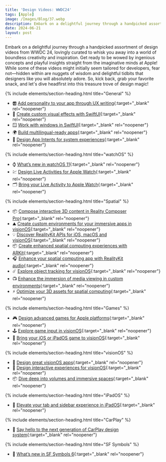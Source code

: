 ```yaml
---
title: 'Design Videos: WWDC24'
tags: [Apple]
image: /Images/Blog/37.webp
description: Embark on a delightful journey through a handpicked assortment of design videos from WWDC 24
date: 2024-06-21
layout: post
---
```


Embark on a delightful journey through a handpicked assortment of design videos from WWDC 24, lovingly curated to whisk you away into a world of boundless creativity and inspiration. Get ready to be wowed by ingenious concepts and playful insights straight from the imaginative minds at Apple! While some of these videos might initially seem tailored for developers, fear not—hidden within are nuggets of wisdom and delightful tidbits that designers like you will absolutely adore. So, kick back, grab your favorite snack, and let's dive headfirst into this treasure trove of design magic!

{% include elements/section-heading.html title="General" %}

- 🆎 [Add personality to your app through UX writing](https://developer.apple.com/videos/play/wwdc2024/10140/){:target="_blank" rel="noopener"}
- 💫 [Create custom visual effects with SwiftUI](https://developer.apple.com/videos/play/wwdc2024/10151/){:target="_blank" rel="noopener"}
- 🪟 [Work with windows in SwiftUI](https://developer.apple.com/videos/play/wwdc2024/10149/){:target="_blank" rel="noopener"}
- 🌍 [Build multilingual-ready apps](https://developer.apple.com/videos/play/wwdc2024/10185/){:target="_blank" rel="noopener"}
- 🧩 [Design App Intents for system experiences](https://developer.apple.com/videos/play/wwdc2024/10176/){:target="_blank" rel="noopener"}

{% include elements/section-heading.html title="watchOS" %}

- ⌚️ [What’s new in watchOS 11](https://developer.apple.com/videos/play/wwdc2024/10205/){:target="_blank" rel="noopener"}
- 💹 [Design Live Activities for Apple Watch](https://developer.apple.com/videos/play/wwdc2024/10098/){:target="_blank" rel="noopener"}
- 🗂️ [Bring your Live Activity to Apple Watch](https://developer.apple.com/videos/play/wwdc2024/10068/){:target="_blank" rel="noopener"}

{% include elements/section-heading.html title="Spatial" %}

- 📦 [Compose interactive 3D content in Reality Composer Pro](https://developer.apple.com/videos/play/wwdc2024/10102/){:target="_blank" rel="noopener"}
- ⛰️ [Create custom environments for your immersive apps in visionOS](https://developer.apple.com/videos/play/wwdc2024/10087/){:target="_blank" rel="noopener"}
- 💡 [Discover RealityKit APIs for iOS, macOS and visionOS](https://developer.apple.com/videos/play/wwdc2024/10103/){:target="_blank" rel="noopener"}
- 📦 [Create enhanced spatial computing experiences with ARKit](https://developer.apple.com/videos/play/wwdc2024/10100/){:target="_blank" rel="noopener"}
- 🎧 [Enhance your spatial computing app with RealityKit audio](https://developer.apple.com/videos/play/wwdc2024/111801/){:target="_blank" rel="noopener"}
- ☄️ [Explore object tracking for visionOS](https://developer.apple.com/videos/play/wwdc2024/10101/){:target="_blank" rel="noopener"}
- 📺 [Enhance the immersion of media viewing in custom environments](https://developer.apple.com/videos/play/wwdc2024/10115/){:target="_blank" rel="noopener"}
- ⚡️ [Optimize your 3D assets for spatial computing](https://developer.apple.com/videos/play/wwdc2024/10186/){:target="_blank" rel="noopener"}

{% include elements/section-heading.html title="Games" %}

- 🎮 [Design advanced games for Apple platforms](https://developer.apple.com/videos/play/wwdc2024/10085/){:target="_blank" rel="noopener"}
- 🕹️ [Explore game input in visionOS](https://developer.apple.com/videos/play/wwdc2024/10094/){:target="_blank" rel="noopener"}
- 📱 [Bring your iOS or iPadOS game to visionOS](https://developer.apple.com/videos/play/wwdc2024/10093/){:target="_blank" rel="noopener"}

{% include elements/section-heading.html title="visionOS" %}

- 🎨 [Design great visionOS apps](https://developer.apple.com/videos/play/wwdc2024/10086/){:target="_blank" rel="noopener"}
- 🤌 [Design interactive experiences for visionOS](https://developer.apple.com/videos/play/wwdc2024/10096/){:target="_blank" rel="noopener"}
- 📦 [Dive deep into volumes and immersive spaces](https://developer.apple.com/videos/play/wwdc2024/10153/){:target="_blank" rel="noopener"}

{% include elements/section-heading.html title="iPadOS" %}

- 🚀 [Elevate your tab and sidebar experience in iPadOS](https://developer.apple.com/videos/play/wwdc2024/10147/){:target="_blank" rel="noopener"}

{% include elements/section-heading.html title="CarPlay" %}

- 🚗 [Say hello to the next generation of CarPlay design system](https://developer.apple.com/videos/play/wwdc2024/10112/){:target="_blank" rel="noopener"}

{% include elements/section-heading.html title="SF Symbols" %}

- 🔣 [What’s new in SF Symbols 6](https://developer.apple.com/videos/play/wwdc2024/10188/){:target="_blank" rel="noopener"}